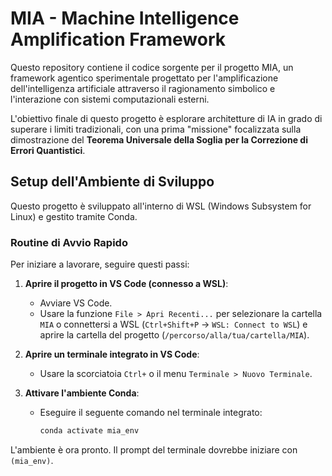 # MIA - Machine Intelligence Amplification Framework

Questo repository contiene il codice sorgente per il progetto MIA, un framework agentico sperimentale progettato per l'amplificazione dell'intelligenza artificiale attraverso il ragionamento simbolico e l'interazione con sistemi computazionali esterni.

L'obiettivo finale di questo progetto è esplorare architetture di IA in grado di superare i limiti tradizionali, con una prima "missione" focalizzata sulla dimostrazione del **Teorema Universale della Soglia per la Correzione di Errori Quantistici**.

## Setup dell'Ambiente di Sviluppo

Questo progetto è sviluppato all'interno di WSL (Windows Subsystem for Linux) e gestito tramite Conda.

### Routine di Avvio Rapido

Per iniziare a lavorare, seguire questi passi:

1.  **Aprire il progetto in VS Code (connesso a WSL)**:
    * Avviare VS Code.
    * Usare la funzione `File > Apri Recenti...` per selezionare la cartella `MIA` o connettersi a WSL (`Ctrl+Shift+P` -> `WSL: Connect to WSL`) e aprire la cartella del progetto (`/percorso/alla/tua/cartella/MIA`).

2.  **Aprire un terminale integrato in VS Code**:
    * Usare la scorciatoia `Ctrl+` o il menu `Terminale > Nuovo Terminale`.

3.  **Attivare l'ambiente Conda**:
    * Eseguire il seguente comando nel terminale integrato:
        ```bash
        conda activate mia_env
        ```

L'ambiente è ora pronto. Il prompt del terminale dovrebbe iniziare con `(mia_env)`.